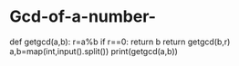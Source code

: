 # Gcd-of-a-number-
def getgcd(a,b):
    r=a%b
    if r==0:
        return b
    return getgcd(b,r)
a,b=map(int,input().split())
print(getgcd(a,b))

